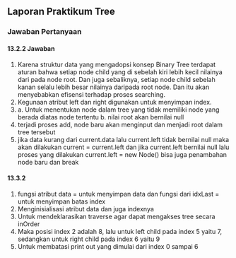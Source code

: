 ## Laporan Praktikum Tree

### Jawaban Pertanyaan

#### 13.2.2 Jawaban

1.	Karena struktur data yang mengadopsi konsep Binary Tree terdapat aturan bahwa setiap node child yang di sebelah kiri lebih kecil nilainya dari pada node root. Dan juga sebaliknya, setiap node child sebelah kanan selalu lebih besar nilainya daripada root node. Dan itu akan menyebabkan efisensi terhadap proses searching. 
2.	Kegunaan atribut left dan right digunakan untuk menyimpan index.  
3.	a. Untuk menentukan node dalam tree yang tidak memiliki node yang berada diatas node tertentu 
b. nilai root akan bernilai null 
4.	terjadi proses add, node baru akan menginput dan menjadi root dalam tree tersebut 
5.	jika data kurang dari current.data lalu current.left tidak bernilai null maka akan dilakukan current = current.left dan jika current.left bernilai null lalu proses yang dilakukan current.left = new Node() bisa juga penambahan node baru dan break 

#### 13.3.2

1.	fungsi atribut data = untuk menyimpan data dan fungsi dari idxLast = untuk menyimpan batas index 
2.	Menginisialisasi atribut data dan juga indexnya 
3.	Untuk mendeklarasikan traverse agar dapat mengakses tree secara inOrder 
4.	Maka posisi index 2 adalah 8, lalu untuk left child pada index 5 yaitu 7, sedangkan untuk right child pada index 6 yaitu 9 
5.	Untuk membatasi print out yang dimulai dari index 0 sampai 6 
 
 

